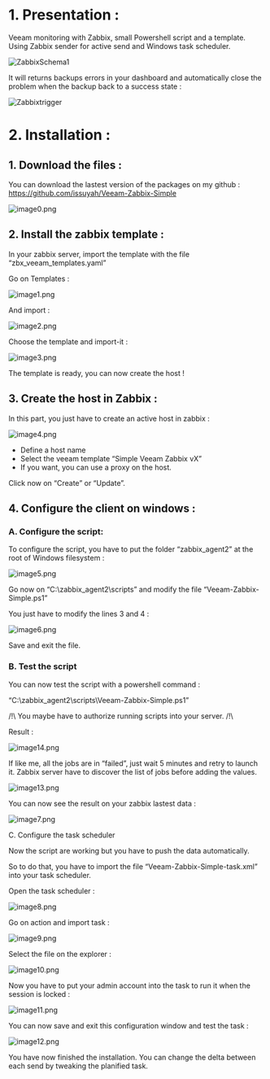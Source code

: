 # 1. Presentation :

Veeam monitoring with Zabbix, small Powershell script and a template. Using Zabbix sender for active send and Windows task scheduler.

![ZabbixSchema1](https://github.com/issuyah/Veeam-Zabbix-Simple/blob/main/assets/ZabbixSchema1.png)

It will returns backups errors in your dashboard and automatically close the problem when the backup back to a success state :

![Zabbixtrigger](https://github.com/issuyah/Veeam-Zabbix-Simple/blob/main/assets/trigger.png)


# 2. Installation :

## 1. Download the files :

You can download the lastest version of the packages on my github : https://github.com/issuyah/Veeam-Zabbix-Simple

![image0.png](https://github.com/issuyah/Veeam-Zabbix-Simple/blob/main/assets/installation/image0.png)

## 2. Install the zabbix template :

In your zabbix server, import the template with the file “zbx_veeam_templates.yaml”

Go on Templates :

![image1.png](https://github.com/issuyah/Veeam-Zabbix-Simple/blob/main/assets/installation/image1.png)

And import :

![image2.png](https://github.com/issuyah/Veeam-Zabbix-Simple/blob/main/assets/installation/image2.png)

Choose the template and import-it :

![image3.png](https://github.com/issuyah/Veeam-Zabbix-Simple/blob/main/assets/installation/image3.png)

The template is ready, you can now create the host !

## 3. Create the host in Zabbix :

In this part, you just have to create an active host in zabbix :

![image4.png](https://github.com/issuyah/Veeam-Zabbix-Simple/blob/main/assets/installation/image4.png)

- Define a host name
- Select the veeam template “Simple Veeam Zabbix vX”
- If you want, you can use a proxy on the host.

Click now on “Create” or “Update”.

## 4. Configure the client on windows :

### A. Configure the script:

To configure the script, you have to put the folder “zabbix_agent2” at the root of Windows filesystem :

![image5.png](https://github.com/issuyah/Veeam-Zabbix-Simple/blob/main/assets/installation/image5.png)

Go now on “C:\zabbix_agent2\scripts” and modify the file “Veeam-Zabbix-Simple.ps1”

You just have to modify the lines 3 and 4 :

![image6.png](https://github.com/issuyah/Veeam-Zabbix-Simple/blob/main/assets/installation/image6.png)

Save and exit the file.

### B. Test the script

You can now test the script with a powershell command :

“C:\zabbix_agent2\scripts\Veeam-Zabbix-Simple.ps1”

/!\ You maybe have to authorize running scripts into your server. /!\

Result :

![image14.png](https://github.com/issuyah/Veeam-Zabbix-Simple/blob/main/assets/installation/image14.png)

If like me, all the jobs are in “failed”, just wait 5 minutes and retry to launch it. Zabbix server have to discover the list of jobs before adding the values.

![image13.png](https://github.com/issuyah/Veeam-Zabbix-Simple/blob/main/assets/installation/image13.png)

You can now see the result on your zabbix lastest data :

![image7.png](https://github.com/issuyah/Veeam-Zabbix-Simple/blob/main/assets/installation/image7.png)

C. Configure the task scheduler

Now the script are working but you have to push the data automatically.

So to do that, you have to import the file “Veeam-Zabbix-Simple-task.xml” into your task scheduler.

Open the task scheduler : 

![image8.png](https://github.com/issuyah/Veeam-Zabbix-Simple/blob/main/assets/installation/image8.png)

Go on action and import task :

![image9.png](https://github.com/issuyah/Veeam-Zabbix-Simple/blob/main/assets/installation/image9.png)

Select the file on the explorer :

![image10.png](https://github.com/issuyah/Veeam-Zabbix-Simple/blob/main/assets/installation/image10.png)

Now you have to put your admin account into the task to run it when the session is locked :

![image11.png](https://github.com/issuyah/Veeam-Zabbix-Simple/blob/main/assets/installation/image11.png)

You can now save and exit this configuration window and test the task :

![image12.png](https://github.com/issuyah/Veeam-Zabbix-Simple/blob/main/assets/installation/image12.png)

You have now finished the installation. You can change the delta between each send by tweaking the planified task.
